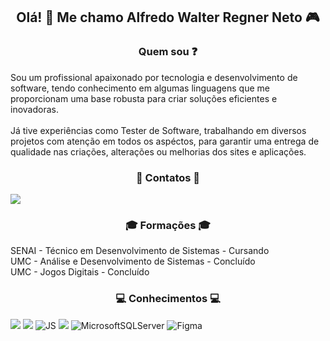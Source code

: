 <h2 align="center">
        Olá! &#128075 Me chamo Alfredo Walter Regner Neto &#127918
</h2>

<h3 align="center">
        Quem sou &#10067
</h3>
Sou um profissional apaixonado por tecnologia e desenvolvimento de software, tendo conhecimento em algumas linguagens que me proporcionam uma base robusta para criar soluções eficientes e inovadoras. <br> <br>
Já tive experiências como Tester de Software, trabalhando em diversos projetos com atenção em todos os aspéctos, para garantir uma entrega de qualidade nas criações, alterações ou melhorias dos sites e aplicações. <br>

<h3 align="center">
       &#128241 Contatos &#128241
</h3>

[![](https://img.shields.io/badge/linkedin-%230077B5.svg?style=for-the-badge&logo=linkedin&logoColor=white)](https://www.linkedin.com/in/alfredo-walter-regner-neto-661407294?utm_source=share&utm_campaign=share_via&utm_content=profile&utm_medium=android_app)



<h3 align="center">
       &#127891 Formações &#127891
</h3>

SENAI - Técnico em Desenvolvimento de Sistemas - Cursando <br>
UMC - Análise e Desenvolvimento de Sistemas - Concluído <br>
UMC - Jogos Digitais - Concluído <br>

<h3 align="center">
       &#128187 Conhecimentos &#128187
</h3>

![](https://img.shields.io/badge/HTML5-E34F26?style=for-the-badge&logo=html5&logoColor=white)
![](https://img.shields.io/badge/CSS3-1572B6?style=for-the-badge&logo=css3&logoColor=white)
![JS](https://img.shields.io/badge/JavaScript-F7DF1E?style=for-the-badge&logo=javascript&logoColor=black)
![](https://img.shields.io/badge/c%23-%23239120.svg?style=for-the-badge&logo=csharp&logoColor=black)
![MicrosoftSQLServer](https://img.shields.io/badge/Microsoft%20SQL%20Server-CC2927?style=for-the-badge&logo=microsoft%20sql%20server&logoColor=white)
![Figma](https://img.shields.io/badge/figma-%23F24E1E.svg?style=for-the-badge&logo=figma&logoColor=white)


